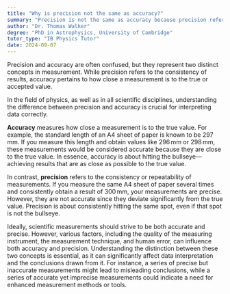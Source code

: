 ```yaml
---
title: "Why is precision not the same as accuracy?"
summary: "Precision is not the same as accuracy because precision refers to consistency of results, while accuracy refers to closeness to the true value."
author: "Dr. Thomas Walker"
degree: "PhD in Astrophysics, University of Cambridge"
tutor_type: "IB Physics Tutor"
date: 2024-09-07
---
```


Precision and accuracy are often confused, but they represent two distinct concepts in measurement. While precision refers to the consistency of results, accuracy pertains to how close a measurement is to the true or accepted value.

In the field of physics, as well as in all scientific disciplines, understanding the difference between precision and accuracy is crucial for interpreting data correctly.

**Accuracy** measures how close a measurement is to the true value. For example, the standard length of an A4 sheet of paper is known to be $297 \, \text{mm}$. If you measure this length and obtain values like $296 \, \text{mm}$ or $298 \, \text{mm}$, these measurements would be considered accurate because they are close to the true value. In essence, accuracy is about hitting the bullseye—achieving results that are as close as possible to the true value.

In contrast, **precision** refers to the consistency or repeatability of measurements. If you measure the same A4 sheet of paper several times and consistently obtain a result of $300 \, \text{mm}$, your measurements are precise. However, they are not accurate since they deviate significantly from the true value. Precision is about consistently hitting the same spot, even if that spot is not the bullseye.

Ideally, scientific measurements should strive to be both accurate and precise. However, various factors, including the quality of the measuring instrument, the measurement technique, and human error, can influence both accuracy and precision. Understanding the distinction between these two concepts is essential, as it can significantly affect data interpretation and the conclusions drawn from it. For instance, a series of precise but inaccurate measurements might lead to misleading conclusions, while a series of accurate yet imprecise measurements could indicate a need for enhanced measurement methods or tools.
    